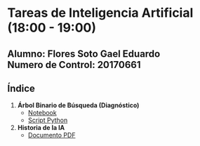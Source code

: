 # Tareas de Inteligencia Artificial (18:00 - 19:00)

**Alumno:** Flores Soto Gael Eduardo  
**Numero de Control:** 20170661
---

## Índice 

1. **Árbol Binario de Búsqueda (Diagnóstico)**  
   - [Notebook](./1/ArbolBinario.ipynb)  
   - [Script Python](./1/ArbolBinario.py)
2. **Historia de la IA**  
   - [Documento PDF](./2/FloresSotoGael-ResumenHistoriaIA.pdf)

